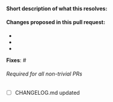 #### Short description of what this resolves:


#### Changes proposed in this pull request:

-
-
-


**Fixes**: #

###### Required for all non-trivial PRs
- [ ] CHANGELOG.md updated
